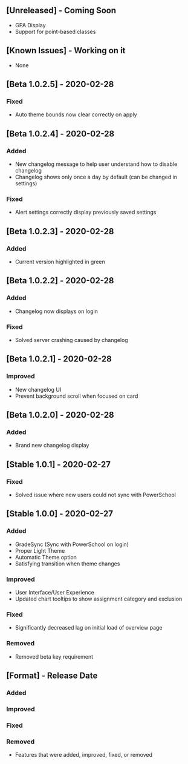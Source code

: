 <!--Follow this format-->
<!--## [Version] - YYYY-MM-DD-->
<!--### Added/Improved/Fixed/Removed **ONLY** -->
<!--(-) Specifics-->

## [Unreleased] - Coming Soon
- GPA Display
- Support for point-based classes

## [Known Issues] - Working on it
- None

## [Beta 1.0.2.5] - 2020-02-28
### Fixed
- Auto theme bounds now clear correctly on apply

## [Beta 1.0.2.4] - 2020-02-28
### Added
- New changelog message to help user understand how to disable changelog
- Changelog shows only once a day by default (can be changed in settings)

### Fixed
- Alert settings correctly display previously saved settings

## [Beta 1.0.2.3] - 2020-02-28
### Added
- Current version highlighted in green

## [Beta 1.0.2.2] - 2020-02-28
### Added
- Changelog now displays on login

### Fixed
- Solved server crashing caused by changelog

## [Beta 1.0.2.1] - 2020-02-28
### Improved
- New changelog UI
- Prevent background scroll when focused on card

## [Beta 1.0.2.0] - 2020-02-28
### Added
- Brand new changelog display

## [Stable 1.0.1] - 2020-02-27
### Fixed
- Solved issue where new users could not sync with PowerSchool

## [Stable 1.0.0] - 2020-02-27
### Added
- GradeSync (Sync with PowerSchool on login)
- Proper Light Theme
- Automatic Theme option
- Satisfying transition when theme changes

### Improved
- User Interface/User Experience
- Updated chart tooltips to show assignment category and exclusion

### Fixed
- Significantly decreased lag on initial load of overview page

### Removed
- Removed beta key requirement

## [Format] - Release Date
### Added
### Improved
### Fixed
### Removed
- Features that were added, improved, fixed, or removed
